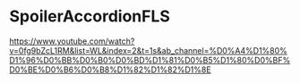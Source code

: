# SpoilerAccordionFLS
https://www.youtube.com/watch?v=0fg9bZcL1RM&list=WL&index=2&t=1s&ab_channel=%D0%A4%D1%80%D1%96%D0%BB%D0%B0%D0%BD%D1%81%D0%B5%D1%80%D0%BF%D0%BE%D0%B6%D0%B8%D1%82%D1%82%D1%8E
